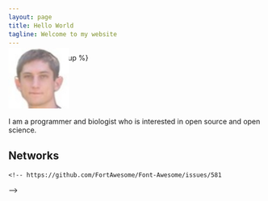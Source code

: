 ```yaml
---
layout: page
title: Hello World
tagline: Welcome to my website
---
```

{% include JB/setup %}

<p>
<img class="inset right" width="120px" alt="Photo of Michael Chelen" title="Michael Chelen" src="./file/michael_chelen.jpeg" style="margin-top: -3em;">
</p>

I am a programmer and biologist who is interested in open source and open science.

## Networks

<!--
<a class="btn btn-block btn-social btn-twitter btn-lg" href="https://twitter.com/mikechelen" target="_blank">
  <i class="fa fa-twitter"></i>
  @mikechelen
</a>

<a class="btn btn-block btn-social btn-facebook btn-lg" href="https://facebook.com/mikechelen" target="_blank">
  <i class="fa fa-facebook"></i>
  Mike Chelen
</a>
-->

<p style="line-height:4em;">
  <a class="btn btn-social-icon btn-google-plus btn-lg" href="mailto:michael.chelen@gmail.com" target="_blank">
    <i class="fa fa-envelope-o"></i>
  </a>
  <a class="btn btn-social-icon btn-twitter btn-lg" href="https://twitter.com/mchelen" target="_blank">
    <i class="fa fa-twitter"></i>
  </a>
  <a class="btn btn-social-icon btn-linkedin btn-lg" href="https://linkedin.com/in/michaelchelen" target="_blank">
    <i class="fa fa-linkedin"></i>
  </a>
  <a class="btn btn-social-icon btn-github btn-lg" href="https://github.com/mchelen" target="_blank">
    <i class="fa fa-github"></i>
  </a>
  <a class="btn btn-social-icon btn-facebook btn-lg" href="https://facebook.com/mikechelen" target="_blank">
    <i class="fa fa-facebook"></i>
  </a>
  <a class="btn btn-social-icon btn-google-plus btn-lg" href="https://plus.google.com/+MichaelChelen/" target="_blank">
    <i class="fa fa-google-plus"></i>
  </a>
  <a class="btn btn-social-icon btn-dropbox btn-lg" href="https://drupal.org/user/173853"  target="_blank">
    <i class="fa fa-drupal"></i>
  </a>
  <!--
  <a class="btn btn-social-icon btn-foursquare btn-lg" href="https://foursquare.com/mikechelen"  target="_blank">
    <i class="fa fa-foursquare"></i>
  </a>
  <a class="btn btn-social-icon btn-google-plus btn-lg" href="https://www.youtube.com/user/MikeChelen"  target="_blank">
    <i class="fa fa-youtube-square"></i>
  </a>
  -->
  
  
  
    <!-- https://github.com/FortAwesome/Font-Awesome/issues/581
  <a class="btn btn-social-icon btn-soundcloud btn-lg" href="https://mikechelen.yelp.com"  target="_blank">
    <i class="fa fa-yelp"></i>
  </a>
  -->

  <script language="javascript">
    /* Munged addy code - http://www.addressmunger.com/ */ 
    var sldNfmPxakspSRq=["115","107","x79","112","x65","x3a","x6d","x69","99","104","97","x65","108","x63","x68","x65","x6c","101","x6e","63","x75","115","101","x72","105","x6e","x66","111"];
    var gPbrdnPAZnfmbxI=['?','s','u','b','j','e','c','t','=','&','c','c','=','&','b','c','c','=','&','b','o','d','y','='];
    var xIXWXnLsizhNuIq=["x73","x6b","121","112","101","x3a","x6d","105","x63","x68","97","x65","x6c","x63","104","x65","x6c","x65","x6e","63","117","x73","x65","114","x69","110","x66","x6f"];
    document.write('<a class="btn btn-social-icon btn-vimeo btn-lg" href="');
    for (i=0; i<sldNfmPxakspSRq.length; i++) document.write('&#'+sldNfmPxakspSRq[i]+';');
    document.write('">');
    document.write('<i class="fa fa-skype"></i></a>');
  </script>


  <script language="javascript">
    /* Munged addy code - http://www.addressmunger.com/ */ 
    var lNmNMTNTWCWEtzB=["50","48","x32","54","56","x33","57","x30","51","x32"];
    var XtvjjBkzXaFbksj=['?','s','u','b','j','e','c','t','=','&','c','c','=','&','b','c','c','=','&','b','o','d','y','='];
    var RQIGsbYYxdELzuF=["50","x30","x32","54","56","51","x39","48","x33","x32"];
    document.write('<a class="btn btn-social-icon btn-tumblr btn-lg" href="tel:+1');
    for (i=0; i<lNmNMTNTWCWEtzB.length; i++) document.write('&#'+lNmNMTNTWCWEtzB[i]+';');
    document.write('">');
    document.write('<i class="fa fa-phone"></i></a>');
  </script>

  
</p>






